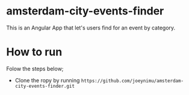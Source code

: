 # amsterdam-city-events-finder
This is an Angular App that let's users find for an event by category.
# How to run
Folow the steps below;
* Clone the ropy by running `https://github.com/joeynimu/amsterdam-city-events-finder.git`

